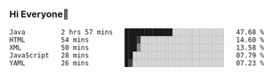 ### Hi Everyone👋
<!--START_SECTION:waka-->
```text
Java         2 hrs 57 mins   ████████████░░░░░░░░░░░░░   47.68 % 
HTML         54 mins         ███▓░░░░░░░░░░░░░░░░░░░░░   14.60 % 
XML          50 mins         ███▒░░░░░░░░░░░░░░░░░░░░░   13.58 % 
JavaScript   28 mins         ██░░░░░░░░░░░░░░░░░░░░░░░   07.79 % 
YAML         26 mins         █▓░░░░░░░░░░░░░░░░░░░░░░░   07.23 % 
```
<!--END_SECTION:waka-->


<!--
**YeonSeong-Lee/YeonSeong-Lee** is a ✨ _special_ ✨ repository because its `README.md` (this file) appears on your GitHub profile.

Here are some ideas to get you started:

- 🔭 I’m currently working on ...
- 🌱 I’m currently learning ...
- 👯 I’m looking to collaborate on ...
- 🤔 I’m looking for help with ...
- 💬 Ask me about ...
- 📫 How to reach me: ...
- 😄 Pronouns: ...
- ⚡ Fun fact: ...
-->
